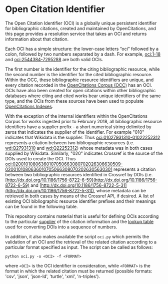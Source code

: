 # Open Citation Identifier

The Open Citation Identifier (OCI) is a globally unique persistent identifier for bibliographic citations, created and maintained by OpenCitations, and this page provides a resolution service that takes an OCI and returns information about that citation.

Each OCI has a simple structure: the lower-case letters “oci” followed by a colon, followed by two numbers separated by a dash. For example, [oci:1-18](http://opencitations.net/oci/1-18) and [oci:2544384-7295288](http://opencitations.net/oci/2544384-7295288) are both valid OCIs.

The first number is the identifier for the citing bibliographic resource, while the second number is the identifier for the cited bibliographic resource. Within the OCC, these bibliographic resource identifiers are unique, and every citation recorded in the [OpenCitations Corpus (OCC)](http://opencitations.net) has an OCI. OCIs have also been created for open citations within other bibliographic databases where citing and cited works bear unique identifiers of the same type, and the OCIs from these sources have been used to populate [OpenCitations Indexes](http://opencitations.net/index).

With the exception of the internal identifiers within the OpenCitations Corpus for works ingested prior to February 2018, all bibliographic resource identifiers have a supplier prefix - a short numerical string delimited by zeros that indicates the supplier of the identifier. For example "010" indicates that Wikidata is the supplier. Thus [oci:01027931310-01022252312](http://opencitations.net/oci/01027931310-01022252312) represents a citation between two bibliographic resources (i.e. [wd:Q27931310](http://www.wikidata.org/entity/Q27931310) and [wd:Q22252312](http://www.wikidata.org/entity/Q22252312)) whose metadata was in both cases supplied by Wikidata. Similarly, "020" indicates Crossref is the source of the DOIs used to create the OCI. Thus [oci:02001010806360107050663080702026306630509-02001010806360107050663080702026305630301](http://opencitations.net/oci/02001010806360107050663080702026306630509-02001010806360107050663080702026305630301) represents a citation between two bibliographic resources identified in Crossref by DOIs (i.e. [http://dx.doi.org/10.1186/1756-8722-6-59](http://dx.doi.org/10.1186/1756-8722-6-59) and [http://dx.doi.org/10.1186/1756-8722-5-31](http://dx.doi.org/10.1186/1756-8722-5-31)), whose metadata can be retrieved in both cases by means of the Crossref API, if desired. A list of existing OCI bibliographic resource identifier prefixes and their meanings can be found in the following table.

This repository contains material that is useful for defining OCIs according to the particular [supplier](suppliers.csv) of the citation information and the [lookup table](lookup.csv) used for converting DOIs into a sequence of numbers. 

In addition, it also makes available the script `oci.py` which permits the validation of an OCI and the retrieval of the related citation according to a particular format specified as input. The script can be called as follows:

```
python oci.py -o <OCI> -f <FORMAT>
``` 

where `<OCI>` is the OCI identifier in consideration, while `<FORMAT>` is the format in which the related citation must be returned (possible formats: 'csv', 'json', 'json-ld', 'turtle', 'xml', 'n-triples').